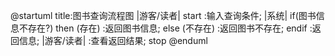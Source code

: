 @startuml
title:图书查询流程图
|游客/读者|
start
	:输入查询条件;
	|系统|
if(图书信息不存在?) then (存在)
	:返回图书信息;
else (不存在)
	:返回图书不存在;
endif
:返回信息;
|游客/读者|
:查看返回结果;
stop
@enduml
